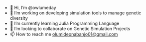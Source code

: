 - 👋 Hi, I’m @owlumeday
- 👀 I’m working on developing simulation tools to manage genetic diversity
- 🌱 I’m currently learning Julia Programming Language
- 💞️ I’m looking to collaborate on Genetic Simulation Projects
- 📫 How to reach me olumideonabanjo01@gmail.com

<!---
owlumeday/owlumeday is a ✨ special ✨ repository because its `README.md` (this file) appears on your GitHub profile.
You can click the Preview link to take a look at your changes.
--->

